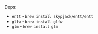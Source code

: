 Deps:

* `entt` - `brew install skypjack/entt/entt`
* `glfw` - `brew install glfw`
* `glm` - `brew install glm`
